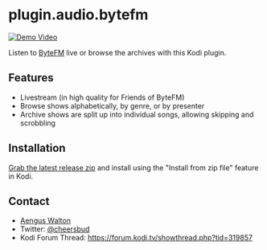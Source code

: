 # plugin.audio.bytefm

[![Demo Video](https://img.youtube.com/vi/lm1gTMhj7Zk/0.jpg)](https://www.youtube.com/watch?v=lm1gTMhj7Zk)

Listen to [ByteFM](https://www.byte.fm) live or browse the archives with this Kodi plugin.

## Features

* Livestream (in high quality for Friends of ByteFM)
* Browse shows alphabetically, by genre, or by presenter
* Archive shows are split up into individual songs, allowing skipping and scrobbling

## Installation

[Grab the latest release zip](https://github.com/kopf/plugin.audio.bytefm/releases) and
install using the "Install from zip file" feature in Kodi.

## Contact

* [Aengus Walton](http://ventolin.org)
* Twitter: [@cheersbud](https://twitter.com/cheersbud)
* Kodi Forum Thread: https://forum.kodi.tv/showthread.php?tid=319857